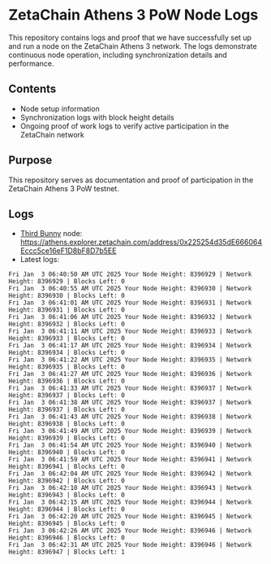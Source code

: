 # ZetaChain Athens 3 PoW Node Logs
This repository contains logs and proof that we have successfully set up and run a node on the ZetaChain Athens 3 network. The logs demonstrate continuous node operation, including synchronization details and performance.

## Contents
- Node setup information
- Synchronization logs with block height details
- Ongoing proof of work logs to verify active participation in the ZetaChain network

## Purpose
This repository serves as documentation and proof of participation in the ZetaChain Athens 3 PoW testnet.

## Logs

- [Third Bunny](https://thirdbunny.xyz/) node: https://athens.explorer.zetachain.com/address/0x225254d35dE666064Eccc5ce16eF1D8bF8D7b5EE
- Latest logs:
```
Fri Jan  3 06:40:50 AM UTC 2025 Your Node Height: 8396929 | Network Height: 8396929 | Blocks Left: 0
Fri Jan  3 06:40:55 AM UTC 2025 Your Node Height: 8396930 | Network Height: 8396930 | Blocks Left: 0
Fri Jan  3 06:41:01 AM UTC 2025 Your Node Height: 8396931 | Network Height: 8396931 | Blocks Left: 0
Fri Jan  3 06:41:06 AM UTC 2025 Your Node Height: 8396932 | Network Height: 8396932 | Blocks Left: 0
Fri Jan  3 06:41:11 AM UTC 2025 Your Node Height: 8396933 | Network Height: 8396933 | Blocks Left: 0
Fri Jan  3 06:41:17 AM UTC 2025 Your Node Height: 8396934 | Network Height: 8396934 | Blocks Left: 0
Fri Jan  3 06:41:22 AM UTC 2025 Your Node Height: 8396935 | Network Height: 8396935 | Blocks Left: 0
Fri Jan  3 06:41:27 AM UTC 2025 Your Node Height: 8396936 | Network Height: 8396936 | Blocks Left: 0
Fri Jan  3 06:41:33 AM UTC 2025 Your Node Height: 8396937 | Network Height: 8396937 | Blocks Left: 0
Fri Jan  3 06:41:38 AM UTC 2025 Your Node Height: 8396937 | Network Height: 8396937 | Blocks Left: 0
Fri Jan  3 06:41:43 AM UTC 2025 Your Node Height: 8396938 | Network Height: 8396938 | Blocks Left: 0
Fri Jan  3 06:41:49 AM UTC 2025 Your Node Height: 8396939 | Network Height: 8396939 | Blocks Left: 0
Fri Jan  3 06:41:54 AM UTC 2025 Your Node Height: 8396940 | Network Height: 8396940 | Blocks Left: 0
Fri Jan  3 06:41:59 AM UTC 2025 Your Node Height: 8396941 | Network Height: 8396941 | Blocks Left: 0
Fri Jan  3 06:42:04 AM UTC 2025 Your Node Height: 8396942 | Network Height: 8396942 | Blocks Left: 0
Fri Jan  3 06:42:10 AM UTC 2025 Your Node Height: 8396943 | Network Height: 8396943 | Blocks Left: 0
Fri Jan  3 06:42:15 AM UTC 2025 Your Node Height: 8396944 | Network Height: 8396944 | Blocks Left: 0
Fri Jan  3 06:42:20 AM UTC 2025 Your Node Height: 8396945 | Network Height: 8396945 | Blocks Left: 0
Fri Jan  3 06:42:26 AM UTC 2025 Your Node Height: 8396946 | Network Height: 8396946 | Blocks Left: 0
Fri Jan  3 06:42:31 AM UTC 2025 Your Node Height: 8396946 | Network Height: 8396947 | Blocks Left: 1
```
